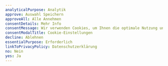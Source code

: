```yaml
---
analyticalPurpose: Analytik
approve: Auswahl Speichern
approveAll: Alle Annehmen
consentDetails: Mehr Info
consentMessage: Wir verwenden Cookies, um Ihnen die optimale Nutzung unserer Webseite zu ermöglichen. Es werden für den Betrieb der Seite notwendige Cookies gesetzt. Darüber hinaus können Sie Cookies für Statistikzwecke zulassen.
consentModalTitle: Cookie-Einstellungen
decline: Ablehnen
essentialPurpose: Erforderlich
linkToPrivacyPolicy: Datenschutzerklärung
no: Nein
yes: Ja
---
```

